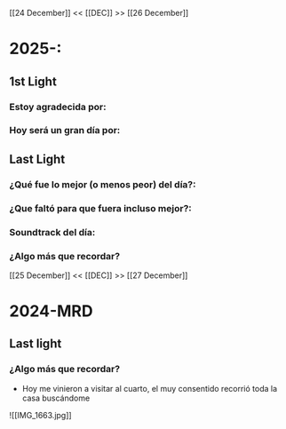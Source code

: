 
[[24 December]] << [[DEC]] >> [[26 December]]
# 2025-:

## 1st Light

### Estoy agradecida por:


### Hoy será un gran día por:


## Last Light

### ¿Qué fue lo mejor (o menos peor) del día?:


### ¿Que faltó para que fuera incluso mejor?:


### Soundtrack del día:


### ¿Algo más que recordar?


[[25 December]] << [[DEC]] >> [[27 December]]
# 2024-MRD
## Last light
### ¿Algo más que recordar?
- Hoy me vinieron a visitar al cuarto, el muy consentido recorrió toda la casa buscándome 

![[IMG_1663.jpg]]
